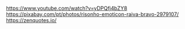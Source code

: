 https://www.youtube.com/watch?v=yDPQfj4bZY8
https://pixabay.com/pt/photos/risonho-emoticon-raiva-bravo-2979107/
https://zenquotes.io/